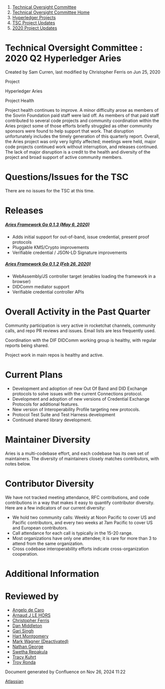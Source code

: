 1. [Technical Oversight Committee](index.html)
2. [Technical Oversight Committee Home](Technical-Oversight-Committee-Home_21430274.html)
3. [Hyperledger Projects](Hyperledger-Projects_21447704.html)
4. [TSC Project Updates](TSC-Project-Updates_21430854.html)
5. [2020 Project Updates](2020-Project-Updates_21450093.html)

# Technical Oversight Committee : 2020 Q2 Hyperledger Aries

Created by Sam Curren, last modified by Christopher Ferris on Jun 25, 2020

Project

Hyperledger Aries

Project Health

Project health continues to improve. A minor difficulty arose as members of the Sovrin Foundation paid staff were laid off. As members of that paid staff contributed to several code projects and community coordination within the Aries project some of those efforts briefly struggled as other community sponsors were found to help support that work. That disruption unfortunately includes the timely generation of this quarterly report. Overall, the Aries project was only very lightly affected; meetings were held, major code projects continued work without interruption, and releases continued. The lack of major disruption is a credit to the health and diversity of the project and broad support of active community members.

# Questions/Issues for the TSC

There are no issues for the TSC at this time.

# Releases

##### [**Aries Framework Go 0.1.3 (May 6, 2020)**](https://github.com/hyperledger/aries-framework-go/releases/tag/v0.1.3)

- Adds initial support for out-of-band, issue credential, present proof protocols
- Pluggable KMS/Crypto improvements
- Verifiable credential / JSON-LD Signature improvements

##### [**Aries Framework Go 0.1.2 (Feb 26, 2020)**](https://github.com/hyperledger/aries-framework-go/releases/tag/v0.1.2)

- WebAssembly/JS controller target (enables loading the framework in a browser)
- DIDComm mediator support
- Verifiable credential controller APIs

# Overall Activity in the Past Quarter

Community participation is very active in rocketchat channels, community calls, and repo PR reviews and issues. Email lists are less frequently used.

Coordination with the DIF DIDComm working group is healthy, with regular reports being shared.

Project work in main repos is healthy and active.

# Current Plans

- Development and adoption of new Out Of Band and DID Exchange protocols to solve issues with the current Connections protocol.
- Development and adoption of new versions of Credential Exchange Protocols for additional features.
- New version of Interoperability Profile targeting new protocols.
- Protocol Test Suite and Test Harness development
- Continued shared library development.

# Maintainer Diversity

Aries is a multi-codebase effort, and each codebase has its own set of maintainers. The diversity of maintainers closely matches contributors, with notes below.

# Contributor Diversity

We have not tracked meeting attendance, RFC contributions, and code contributions in a way that makes it easy to quantify contributor diversity. Here are a few indicators of our current diversity:

- We hold two community calls: Weekly at Noon Pacific to cover US and Pacific contributors, and every two weeks at 7am Pacific to cover US and European contributors.
- Call attendance for each call is typically in the 15-20 range.
- Most organizations have only one attendee; it is rare for more than 3 to attend from the same organization.
- Cross codebase interoperability efforts indicate cross-organization cooperation.

# Additional Information

# Reviewed by

- [Angelo de Caro](https://lf-hyperledger.atlassian.net/wiki/people/70121:d6b0f0e4-825f-4f16-88e1-4d14e95f2f10?ref=confluence)
- [Arnaud J LE HORS](https://lf-hyperledger.atlassian.net/wiki/people/70121:0e75e3b8-500a-4067-9f7e-ed46e91bcb9d?ref=confluence)
- [Christopher Ferris](https://lf-hyperledger.atlassian.net/wiki/people/5abb903a8724022aa9070581?ref=confluence)
- [Dan Middleton](https://lf-hyperledger.atlassian.net/wiki/people/712020:2979764a-3998-4ef1-8810-60b799067924?ref=confluence)
- [Gari Singh](https://lf-hyperledger.atlassian.net/wiki/people/557058:51429e31-90f4-4684-b7cd-9a4fe15ff188?ref=confluence)
- [Hart Montgomery](https://lf-hyperledger.atlassian.net/wiki/people/712020:86f447c0-86dc-43b3-ac03-6a31923bbb84?ref=confluence)
- [Mark Wagner (Deactivated)](https://lf-hyperledger.atlassian.net/wiki/people/70121:81b88945-c9ef-40fe-9224-207bdb280922?ref=confluence)
- [Nathan George](https://lf-hyperledger.atlassian.net/wiki/people/712020:3e7556ab-cdb8-47f5-8b68-12a3378021fd?ref=confluence)
- [Swetha Repakula](https://lf-hyperledger.atlassian.net/wiki/people/712020:503b5691-8e92-4d2d-83d3-e9e74d296436?ref=confluence)
- [Tracy Kuhrt](https://lf-hyperledger.atlassian.net/wiki/people/712020:eb6ae9c3-aa8e-40ba-9dab-a6969b1ac52e?ref=confluence)
- [Troy Ronda](https://lf-hyperledger.atlassian.net/wiki/people/557058:c854f35a-2b58-4be3-9003-ca2a67495580?ref=confluence)

Document generated by Confluence on Nov 26, 2024 11:22

[Atlassian](http://www.atlassian.com/)
